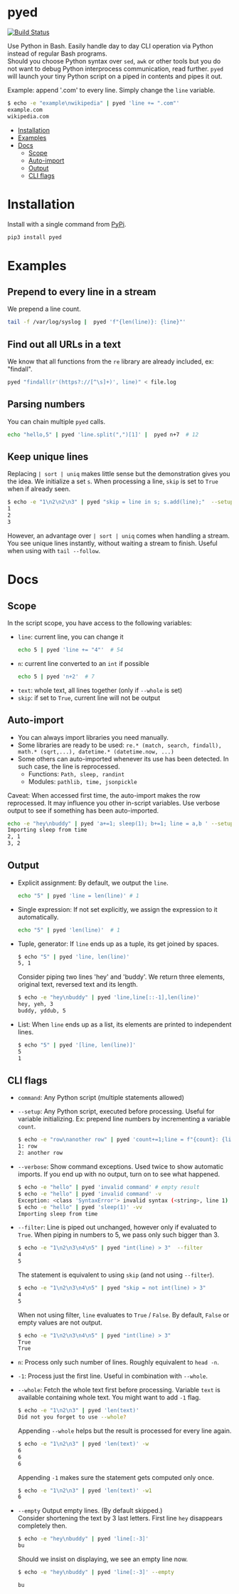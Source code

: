 # pyed
[![Build Status](https://travis-ci.org/CZ-NIC/pyed.svg?branch=master)](https://travis-ci.org/CZ-NIC/pyed)

Use Python in Bash. Easily handle day to day CLI operation via Python instead of regular Bash programs.  
Should you choose Python syntax over `sed`, `awk` or other tools but you do not want to debug Python interprocess communication, read further. `pyed` will launch your tiny Python script on a piped in contents and pipes it out. 

Example: append '.com' to every line. Simply change the `line` variable.
```bash
$ echo -e "example\nwikipedia" | pyed 'line += ".com"'
example.com
wikipedia.com
```

- [Installation](#installation)
- [Examples](#examples)
- [Docs](#docs)
  * [Scope](#scope)
  * [Auto-import](#auto-import)
  * [Output](#output)
  * [CLI flags](#cli-flags)

# Installation
Install with a single command from [PyPi](https://pypi.org/project/pyed/).
```bash 
pip3 install pyed    
```

# Examples

## Prepend to every line in a stream

We prepend a line count.

```bash
tail -f /var/log/syslog |  pyed 'f"{len(line)}: {line}"'
```

## Find out all URLs in a text

We know that all functions from the `re` library are already included, ex: "findall".

```bash
pyed "findall(r'(https?://[^\s]+)', line)" < file.log
```

## Parsing numbers

You can chain multiple `pyed` calls.
```bash
echo "hello,5" | pyed 'line.split(",")[1]' |  pyed n+7  # 12
```

## Keep unique lines

Replacing `| sort | uniq` makes little sense but the demonstration gives you the idea. We initialize a set `s`. When processing a line, `skip` is set to `True` when if already seen.  

```bash
$ echo -e "1\n2\n2\n3" | pyed "skip = line in s; s.add(line);"  --setup "s=set();"
1
2
3
``` 

However, an advantage over `| sort | uniq` comes when handling a stream. You see unique lines instantly, without waiting a stream to finish. Useful when using with `tail --follow`.

# Docs

## Scope

In the script scope, you have access to the following variables:
* `line`: current line, you can change it
    ```bash
    echo 5 | pyed 'line += "4"'  # 54 
    ```
* `n`: current line converted to an `int` if possible
    ```bash
    echo 5 | pyed 'n+2'  # 7 
    ```
* `text`: whole text, all lines together (only if `--whole` is set)
* `skip`: if set to `True`, current line will not be output

## Auto-import

* You can always import libraries you need manually.
* Some libraries are ready to be used: `re.* (match, search, findall), math.* (sqrt,...), datetime.* (datetime.now, ...)`
* Some others can auto-imported whenever its use has been detected. In such case, the line is reprocessed.
    * Functions: `Path, sleep, randint`
    * Modules: `pathlib, time, jsonpickle`

Caveat: When accessed first time, the auto-import makes the row reprocessed. It may influence you other in-script variables. Use verbose output to see if something has been auto-imported. 
```bash
echo -e "hey\nbuddy" | pyed 'a+=1; sleep(1); b+=1; line = a,b ' --setup "a=0;b=0;" -vv
Importing sleep from time
2, 1
3, 2
```



## Output
* Explicit assignment: By default, we output the `line`.
    ```bash
    echo "5" | pyed 'line = len(line)' # 1
    ```
* Single expression: If not set explicitly, we assign the expression to it automatically.
    ```bash
    echo "5" | pyed 'len(line)'  # 1 
    ```
* Tuple, generator: If `line` ends up as a tuple, its get joined by spaces.
    ```bash
    $ echo "5" | pyed 'line, len(line)'
    5, 1 
    ```
  
    Consider piping two lines 'hey' and 'buddy'. We return three elements, original text, reversed text and its length.
    ```bash
    $ echo -e "hey\nbuddy" | pyed 'line,line[::-1],len(line)' 
    hey, yeh, 3
    buddy, yddub, 5
    ```
* List: When `line` ends up as a list, its elements are printed to independent lines.
    ```bash
    $ echo "5" | pyed '[line, len(line)]'
    5
    1 
    ```

## CLI flags
* `command`: Any Python script (multiple statements allowed)
* `--setup`: Any Python script, executed before processing. Useful for variable initializing.
    Ex: prepend line numbers by incrementing a variable `count`.
    ```bash
    $ echo -e "row\nanother row" | pyed 'count+=1;line = f"{count}: {line}"'  --setup 'count=0'
    1: row
    2: another row
    ```
* `--verbose`: Show command exceptions. Used twice to show automatic imports. If you end up with no output, turn on to see what happened.
    ```bash
    $ echo -e "hello" | pyed 'invalid command' # empty result
    $ echo -e "hello" | pyed 'invalid command' -v
    Exception: <class 'SyntaxError'> invalid syntax (<string>, line 1) on line: hello
    $ echo -e "hello" | pyed 'sleep(1)' -vv
    Importing sleep from time
    ```
* `--filter`: Line is piped out unchanged, however only if evaluated to `True`.
    When piping in numbers to 5, we pass only such bigger than 3.
    ```bash
    $ echo -e "1\n2\n3\n4\n5" | pyed "int(line) > 3"  --filter
    4
    5
    ```
    The statement is equivalent to using `skip` (and not using `--filter`).
    ```bash
    $ echo -e "1\n2\n3\n4\n5" | pyed "skip = not int(line) > 3"
    4
    5
    ```
    When not using filter, `line` evaluates to `True` / `False`. By default, `False` or empty values are not output. 
    ```bash
    $ echo -e "1\n2\n3\n4\n5" | pyed "int(line) > 3"   
    True
    True
    ```
* `n`: Process only such number of lines. Roughly equivalent to `head -n`.
* `-1`: Process just the first line. Useful in combination with `--whole`.
* `--whole`: Fetch the whole text first before processing. Variable `text` is available containing whole text. You might want to add `-1` flag.
    ```bash
    $ echo -e "1\n2\n3" | pyed 'len(text)' 
    Did not you forget to use --whole?
    ```
  
    Appending `--whole` helps but the result is processed for every line again.
    ```bash
    $ echo -e "1\n2\n3" | pyed 'len(text)' -w 
    6
    6
    6
    ```
  
    Appending `-1` makes sure the statement gets computed only once. 
    ```bash
    $ echo -e "1\n2\n3" | pyed 'len(text)' -w1
    6    
    ```
* `--empty` Output empty lines. (By default skipped.)  
    Consider shortening the text by 3 last letters. First line `hey` disappears completely then.
    ```bash
    $ echo -e "hey\nbuddy" | pyed 'line[:-3]'
    bu
    ```
    Should we insist on displaying, we see an empty line now.
    ```bash
    $ echo -e "hey\nbuddy" | pyed 'line[:-3]' --empty
    
    bu
    ```
